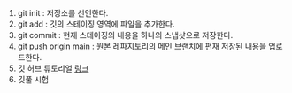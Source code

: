 1. git init : 저장소를 선언한다.
2. git add : 깃의 스테이징 영역에 파일을 추가한다.
3. git commit : 현재 스테이징의 내용을 하나의 스냅샷으로 저장한다.
4. git push origin main : 원본 레파지토리의 메인 브랜치에 편재 저장된 내용을 업로드한다.
5. 깃 허브 튜토리얼 [링크](https://github.com/KennethanCeyer/tutorial-git)
6. 깃풀 시험
